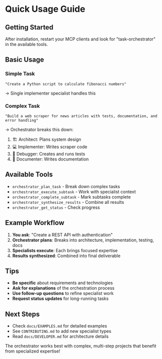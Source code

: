 # Quick Usage Guide

## Getting Started

After installation, restart your MCP clients and look for "task-orchestrator" in the available tools.

## Basic Usage

### Simple Task
```
"Create a Python script to calculate fibonacci numbers"
```
→ Single implementer specialist handles this

### Complex Task  
```
"Build a web scraper for news articles with tests, documentation, and error handling"
```
→ Orchestrator breaks this down:
1. 🏗️ Architect: Plans system design
2. 💻 Implementer: Writes scraper code  
3. 🐛 Debugger: Creates and runs tests
4. 📝 Documenter: Writes documentation

## Available Tools

- `orchestrator_plan_task` - Break down complex tasks
- `orchestrator_execute_subtask` - Work with specialist context
- `orchestrator_complete_subtask` - Mark subtasks complete  
- `orchestrator_synthesize_results` - Combine all results
- `orchestrator_get_status` - Check progress

## Example Workflow

1. **You ask**: "Create a REST API with authentication"
2. **Orchestrator plans**: Breaks into architecture, implementation, testing, docs
3. **Specialists execute**: Each brings focused expertise
4. **Results synthesized**: Combined into final deliverable

## Tips

- **Be specific** about requirements and technologies
- **Ask for explanations** of the orchestration process
- **Use follow-up questions** to refine specialist work
- **Request status updates** for long-running tasks

## Next Steps

- Check `docs/EXAMPLES.md` for detailed examples
- See `CONTRIBUTING.md` to add new specialist types
- Read `docs/DEVELOPER.md` for architecture details

The orchestrator works best with complex, multi-step projects that benefit from specialized expertise!